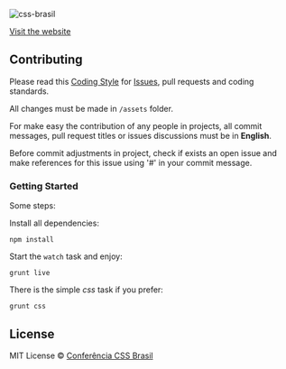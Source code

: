 ![css-brasil](https://cloud.githubusercontent.com/assets/1345662/5505846/c1f9cbc6-877b-11e4-9609-4008a15d7739.png)

[Visit the website](http://www.conferenciacssbrasil.com.br)

## Contributing

Please read this [Coding Style](https://github.com/LFeh/coding-style/) for [Issues](https://github.com/conferenciacssbrasil/website/issues), pull requests and coding standards.

All changes must be made in `/assets` folder.

For make easy the contribution of any people in projects, all commit messages, pull request titles or issues discussions must be in **English**.

Before commit adjustments in project, check if exists an open issue and make references for this issue using '#' in your commit message.

### Getting Started

Some steps:

Install all dependencies:

`npm install` 

Start the `watch` task and enjoy:

`grunt live`

There is the simple *css* task if you prefer:

`grunt css`

## License

MIT License © [Conferência CSS Brasil](https://github.com/conferenciacssbrasil)
